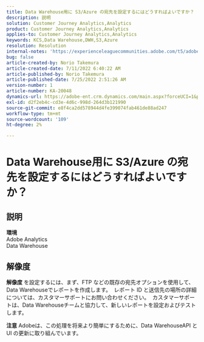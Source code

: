 ```yaml
---
title: Data Warehouse用に S3/Azure の宛先を設定するにはどうすればよいですか？
description: 説明
solution: Customer Journey Analytics,Analytics
product: Customer Journey Analytics,Analytics
applies-to: Customer Journey Analytics,Analytics
keywords: KCS,Data Warehouse,DWH,S3,Azure
resolution: Resolution
internal-notes: 'https://experienceleaguecommunities.adobe.com/t5/adobe-analytics-ideas/amazon-s3-support-for-data-warehouse/idi-p/341037  Azure example: https://jira.corp.adobe.com/browse/AN-259530  S3 example: https://jira.corp.adobe.com/browse/AN-294769'
bug: false
article-created-by: Norio Takemura
article-created-date: 7/11/2022 6:40:22 AM
article-published-by: Norio Takemura
article-published-date: 7/25/2022 2:51:26 AM
version-number: 1
article-number: KA-20048
dynamics-url: https://adobe-ent.crm.dynamics.com/main.aspx?forceUCI=1&pagetype=entityrecord&etn=knowledgearticle&id=d6a3af53-e400-ed11-82e4-00224809f805
exl-id: d2f2eb4c-cd3e-4d6c-998d-264d3b121990
source-git-commit: e8f4ca2dd578944d4fe399074fab461de88ad247
workflow-type: tm+mt
source-wordcount: '109'
ht-degree: 2%

---
```


# Data Warehouse用に S3/Azure の宛先を設定するにはどうすればよいですか？

## 説明

<b>環境</b>
<br>Adobe Analytics
<br>Data Warehouse

## 解像度


<b>解像度</b>
を設定するには、まず、FTP などの既存の宛先オプションを使用して、Data Warehouseでレポートを作成します。  レポート ID と送信先の場所の詳細については、カスタマーサポートにお問い合わせください。  カスタマーサポートは、Data Warehouseチームと協力して、新しいレポートを設定およびテストします。

<b>注意</b>
Adobeは、この処理を将来より簡単にするために、Data WarehouseAPI と UI の更新に取り組んでいます。
